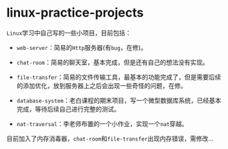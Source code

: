 # linux-practice-projects

`Linux`学习中自己写的一些小项目，目前包括：

- `web-server`：简易的`Http`服务器(有`bug`，在修)。

- `chat-room`：简易的聊天室，基本完成，但是还有自己的想法没有实现。

- `file-transfer`：简易的文件传输工具，最基本的功能完成了，但是需要后续的添加优化，放到服务器上之后会出现一些奇怪的问题，在修。

- `database-system`：老白课程的期末项目，写一个微型数据库系统，已经基本完成，等待后续自己进行完整的测试。

- `nat-traversal`：李老师布置的一个小作业，实现一个`nat`穿越。

目前加入了内存消毒器，`chat-room`和`file-transfer`出现内存错误，需修改...

